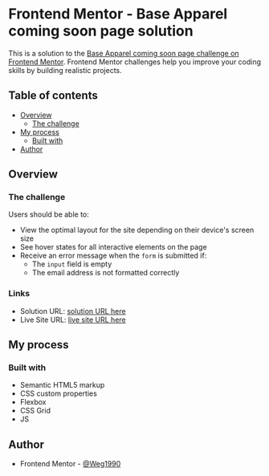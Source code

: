 # Frontend Mentor - Base Apparel coming soon page solution

This is a solution to the [Base Apparel coming soon page challenge on Frontend Mentor](https://www.frontendmentor.io/challenges/base-apparel-coming-soon-page-5d46b47f8db8a7063f9331a0). Frontend Mentor challenges help you improve your coding skills by building realistic projects. 

## Table of contents

- [Overview](#overview)
  - [The challenge](#the-challenge)
- [My process](#my-process)
  - [Built with](#built-with)
- [Author](#author)

## Overview

### The challenge

Users should be able to:

- View the optimal layout for the site depending on their device's screen size
- See hover states for all interactive elements on the page
- Receive an error message when the `form` is submitted if:
  - The `input` field is empty
  - The email address is not formatted correctly



### Links

- Solution URL: [solution URL here](https://github.com/weg1990/base-apparel-coming-soon-page/tree/main)
- Live Site URL: [live site URL here](https://weg1990.github.io/base-apparel-coming-soon-page/)

## My process

### Built with

- Semantic HTML5 markup
- CSS custom properties
- Flexbox
- CSS Grid
- JS

## Author

- Frontend Mentor - [@Weg1990](https://www.frontendmentor.io/profile/Weg1990)

